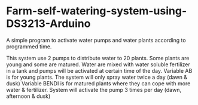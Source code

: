 # Farm-self-watering-system-using-DS3213-Arduino
A simple program to activate water pumps and water plants according to programmed time. 


This system use 2 pumps to distribute water to 20 plants. Some plants are young and some are matured. Water are mixed with water soluble fertilizer in a tank and pumps will be activated at certain time of the day.
Variable AB is for young plants. The system will only spray water twice a day (dawn & dusk) 
Variable BENDI is for matured plants where they can cope with more water & fertilizer. System will activate the pump 3 times per day (dawn, afternoon & dusk)
